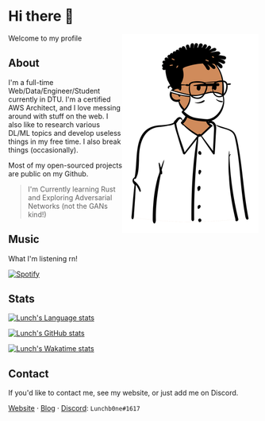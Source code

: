 # Hi there 👋
[<img align="right" src="lunchgraphic.png">](https://www.youtube.com/watch?v=dQw4w9WgXcQ)
Welcome to my profile

## About
I'm a full-time Web/Data/Engineer/Student currently in DTU. I'm a certified AWS Architect, and I love messing around with stuff on the web. I also like to research various DL/ML topics and develop useless things in my free time.
I also break things (occasionally).

Most of my open-sourced projects are public on my Github.

> I'm Currently learning Rust and Exploring Adversarial Networks (not the GANs kind!)

## Music
What I'm listening rn!

[![Spotify](https://spotify.lunchb0ne.me/api?theme=dark&scan=true)](https://open.spotify.com/user/lunchb0ne)

## Stats
[![Lunch's Language stats](https://github-readme-stats.vercel.app/api/top-langs/?username=lunchb0ne&langs_count=8&layout=compact&hide_border=true&bg_color=161B22&text_color=c9d1d9&title_color=50a6ff&icon_color=3572a5&card_width=445)](https://github.com/lunchb0ne/)

[![Lunch's GitHub stats](https://github-readme-stats.vercel.app/api?username=lunchb0ne&count_private=true&include_all_commits=true&show_icons=true&hide_border=true&bg_color=161B22&text_color=c9d1d9&title_color=50a6ff&icon_color=3572a5)](https://github.com/lunchb0ne/)

[![Lunch's Wakatime stats](https://github-readme-stats.vercel.app/api/wakatime?username=lunchb0ne&layout=compact&theme=dark&hide_border=true&bg_color=161B22&text_color=c9d1d9&title_color=50a6ff&icon_color=3572a5)](https://wakatime.com/@lunchb0ne)

## Contact
If you'd like to contact me, see my website, or just add me on Discord.

[Website](https://lunchb0ne.me)     ·     [Blog](https://blog.lunchb0ne.me)     ·     [Discord](https://discord.com/channels/@me): `Lunchb0ne#1617`
